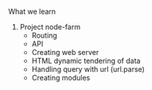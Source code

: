 What we learn 

1. Project node-farm
    - Routing 
    - API 
    - Creating web server 
    - HTML dynamic tendering of data
    - Handling query with url (url.parse)
    - Creating modules